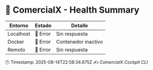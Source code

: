 # 🧩 ComercialX - Health Summary

| Entorno     | Estado  | Detalle |
|-------------|---------|---------|
| Localhost    | 🔴 Error | Sin respuesta |
| Docker       | 🔴 Error | Contenedor inactivo |
| Remoto       | 🔴 Error | Sin respuesta |

🕒 Timestamp: 2025-08-14T22:58:34.675Z
✍️ *ComercialX Cockpit CLI*